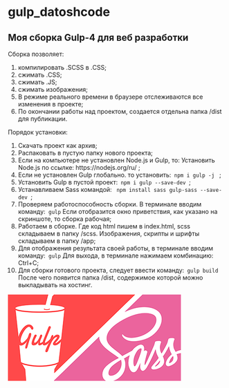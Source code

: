 # gulp_datoshcode

<h2>Моя сборка Gulp-4 для веб разработки</h2>

<p>Сборка позволяет: </p>
<ol>
  <li>компилировать .SCSS в .CSS;</li>
  <li>сжимать .CSS;</li>
  <li>сжимать .JS;</li>
  <li>сжимать изображения;</li>
  <li>В режиме реального времени в 
    браузере отслеживаются все изменения в проекте;</li>
  <li>По окончании работы над проектом, создается отдельна 
    папка /dist для публикации.</li>
</ol>  

<p>Порядок установки:</p>
<ol>
  <li>Скачать проект как архив;</li>
  <li>Распаковать в пустую папку нового проекта;</li>
   <li>Если на компьютере не установлен Node.js и Gulp, то:
   Установить Node.js по ссылке: https://nodejs.org/ru/ ;</li>
  <li>Если не установлен Gulp глобально. то установить:<code> npm i gulp -j </code> ;</li>
  <li>Установить Gulp в пустой проект:<code> npm i gulp --save-dev </code>;</li>
   <li>Устанавливаем Sass командой:
     <code> npm install sass gulp-sass --save-dev </code>;</li>
  <li>Проверяем работоспособность сборки. В терминале вводим команду:<code> gulp</code>
Если отобразится окно приветствия, как указано на скриншоте, то сборка рабочая;</li>
  <li>Работаем в сборке. Где код html пишем в index.html, scss складываем в папку /scss. 
Изображения, скрипты и шрифты складываем в папку /app;</li>
   <li>Для отображения результата своей работы, в терминале вводим команду:<code> gulp</code>
Для выхода, в терминале нажимаем комбинацию: Ctrl+C;</li>
   <li>Для сборки готового проекта, следует ввести команду:<code> gulp build</code> 
   После чего появится папка /dist, содержимое которой можно выкладывать на хостинг.</li>
</ol>  

<img src="img.png" alt="gulp">
  
